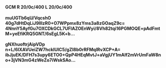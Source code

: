 #### GCM R 20/0c/400 L 20/0c/400
**muUGTb6qU/VqcshO**<br/>**40g7dHtDqLiJ9lIlzR0+O7WPpmx8zYms3a8zGOaqZ9c=**<br/>**4NnnY5AyfGu7OXCDkGCL7UFlAZOEnWyi/8Vh82tqi16PGMOQE+pAdFmtM+yeEfiKRQ5GNT/6sEgL5K+b...**<br/><br/>
**gNXhuoftrjAipVDp**<br/>**n+L/6lXAVUeiZW7hckIUIC5/gZl8b0rRFMqIRvXCP+A=**<br/>**ibJjuEK/DFH7s3upy6ETO0+QpP4HEqMvtJ+aVgjUY1mAlf2mVrUmFaW8no+3jVN3mG4zWeZo7iWskSAo...**